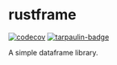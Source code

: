 # rustframe

[![codecov](https://codecov.io/gh/Magnus167/rustframe/graph/badge.svg?token=J7ULJEFTVI)](https://codecov.io/gh/Magnus167/rustframe) [![tarpaulin-badge](https://img.shields.io/endpoint?url=https://magnus167.github.io/rustframe/rustframe/tarpaulin-badge.json)](https://magnus167.github.io/rustframe/rustframe/tarpaulin-report.html)

A simple dataframe library.
